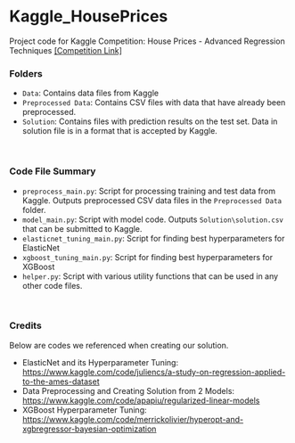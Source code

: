 # Kaggle_HousePrices
Project code for Kaggle Competition: House Prices - Advanced Regression Techniques [\[Competition Link\]](https://www.kaggle.com/competitions/house-prices-advanced-regression-techniques)


### Folders
* ```Data```: Contains data files from Kaggle
* ```Preprocessed Data```: Contains CSV files with data that have already been preprocessed.
* ```Solution```: Contains files with prediction results on the test set. Data in solution file is in a format that is accepted by Kaggle.
<br>

### Code File Summary
* ```preprocess_main.py```: Script for processing training and test data from Kaggle. Outputs preprocessed CSV data files in the ```Preprocessed Data``` folder.
* ```model_main.py```: Script with model code. Outputs ```Solution\solution.csv``` that can be submitted to Kaggle.
* ```elasticnet_tuning_main.py```: Script for finding best hyperparameters for ElasticNet
* ```xgboost_tuning_main.py```: Script for finding best hyperparameters for XGBoost
* ```helper.py```: Script with various utility functions that can be used in any other code files.
<br>

### Credits
Below are codes we referenced when creating our solution.
* ElasticNet and its Hyperparameter Tuning: <https://www.kaggle.com/code/juliencs/a-study-on-regression-applied-to-the-ames-dataset>
* Data Preprocessing and Creating Solution from 2 Models: <https://www.kaggle.com/code/apapiu/regularized-linear-models>
* XGBoost Hyperparameter Tuning: <https://www.kaggle.com/code/merrickolivier/hyperopt-and-xgbregressor-bayesian-optimization>
